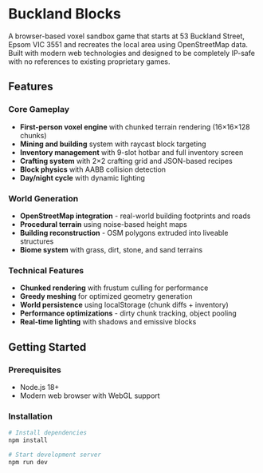 # Buckland Blocks

A browser-based voxel sandbox game that starts at 53 Buckland Street, Epsom VIC 3551 and recreates the local area using OpenStreetMap data. Built with modern web technologies and designed to be completely IP-safe with no references to existing proprietary games.

## Features

### Core Gameplay
- **First-person voxel engine** with chunked terrain rendering (16×16×128 chunks)
- **Mining and building** system with raycast block targeting
- **Inventory management** with 9-slot hotbar and full inventory screen
- **Crafting system** with 2×2 crafting grid and JSON-based recipes
- **Block physics** with AABB collision detection
- **Day/night cycle** with dynamic lighting

### World Generation
- **OpenStreetMap integration** - real-world building footprints and roads
- **Procedural terrain** using noise-based height maps
- **Building reconstruction** - OSM polygons extruded into liveable structures
- **Biome system** with grass, dirt, stone, and sand terrains

### Technical Features
- **Chunked rendering** with frustum culling for performance
- **Greedy meshing** for optimized geometry generation  
- **World persistence** using localStorage (chunk diffs + inventory)
- **Performance optimizations** - dirty chunk tracking, object pooling
- **Real-time lighting** with shadows and emissive blocks

## Getting Started

### Prerequisites
- Node.js 18+ 
- Modern web browser with WebGL support

### Installation
```bash
# Install dependencies
npm install

# Start development server
npm run dev
